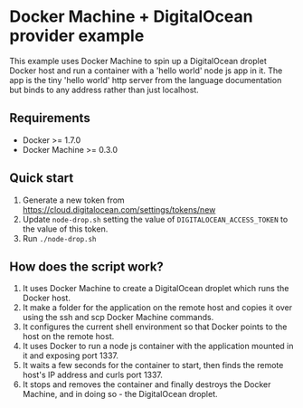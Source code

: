 # Docker Machine + DigitalOcean provider example

This example uses Docker Machine to spin up a DigitalOcean droplet Docker host and run a container with a 'hello world' node js app in it. The app is the tiny 'hello world' http server from the language documentation but binds to any address rather than just localhost.

## Requirements

* Docker >= 1.7.0
* Docker Machine >= 0.3.0

## Quick start

1. Generate a new token from https://cloud.digitalocean.com/settings/tokens/new
1. Update ```node-drop.sh``` setting the value of ```DIGITALOCEAN_ACCESS_TOKEN``` to the value of this token.
1. Run ```./node-drop.sh```

## How does the script work?

1. It uses Docker Machine to create a DigitalOcean droplet which runs the Docker host.
1. It make a folder for the application on the remote host and copies it over using the ssh and scp Docker Machine commands.
1. It configures the current shell environment so that Docker points to the host on the remote host.
1. It uses Docker to run a node js container with the application mounted in it and exposing port 1337.
1. It waits a few seconds for the container to start, then finds the remote host's IP address and curls port 1337.
1. It stops and removes the container and finally destroys the Docker Machine, and in doing so - the DigitalOcean droplet.
